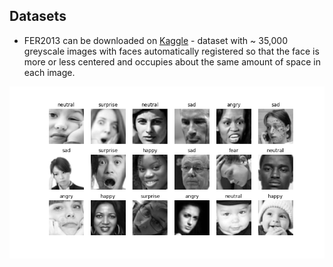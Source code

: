 ## Datasets
- FER2013 can be downloaded on [Kaggle](https://www.kaggle.com/datasets/deadskull7/fer2013) - dataset with ~ 35,000 greyscale images with faces automatically registered so that the face is more or less centered and occupies about the same amount of space in each image.

![Alt text](image.png?raw=true)
